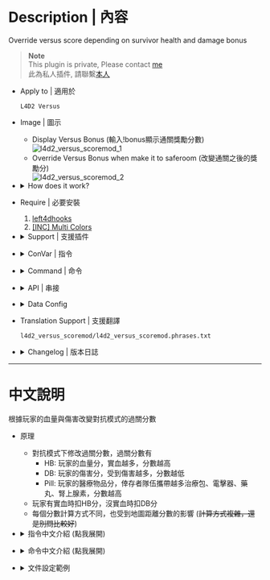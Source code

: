 # Description | 內容
Override versus score depending on survivor health and damage bonus

> __Note__ <br/>
This plugin is private, Please contact [me](/#私人插件列表-private-plugins-list)<br/>
此為私人插件, 請聯繫[本人](/#私人插件列表-private-plugins-list)

* Apply to | 適用於
	```
	L4D2 Versus
	```

* Image | 圖示
	* Display Versus Bonus (輸入!bonus顯示通關獎勵分數)
	<br/>![l4d2_versus_scoremod_1](image/l4d2_versus_scoremod_1.jpg)
	* Override Versus Bonus when make it to saferoom (改變通關之後的獎勵分)
	<br/>![l4d2_versus_scoremod_2](image/l4d2_versus_scoremod_2.jpg)

* <details><summary>How does it work?</summary>

	* When survivors have made it to saferoom, Override Versus Bonus
		* HB = Health Bonus, More permant health => more bonus
		* DB = Damage Bonus, Receive more damage => less bonus
		* Pill = Medical Bonus, Bring more kits, defibrillators, pills, adrenalines => more bonus
	* Versus Bonus is also affected by map distance (~~The formula is complicated, don't ask~~)
</details>

* Require | 必要安裝
	1. [left4dhooks](https://forums.alliedmods.net/showthread.php?t=321696)
	2. [[INC] Multi Colors](https://github.com/fbef0102/L4D1_2-Plugins/releases/tag/Multi-Colors)

* <details><summary>Support | 支援插件</summary>

	1. [SirPlease/L4D2-Competitive-Rework l4d2_penalty_bonus](https://github.com/SirPlease/L4D2-Competitive-Rework/blob/master/addons/sourcemod/scripting/l4d2_penalty_bonus.sp): Give versus much bonus when a tank/witch is killed
    	* 殺死tank或witch可獲得額外的對抗分數
</details>

* <details><summary>ConVar | 指令</summary>

	* cfg/sourcemod/l4d2_versus_scoremod.cfg
		```php
		// Total Survivor Bonus = this * Number of Survivors * Map Distance
		l4d2_versus_scoremod_bonus_per_survivor_multiplier "0.5"

		// Permanent Health Bonus = this * Map Bonus
		l4d2_versus_scoremod_permament_health_proportion "0.75"

		// Temporary Health Bonus = this * Map Bonus
		l4d2_versus_scoremod_temp_health_proportion "0.3"

		// If 1, enable pills bounus
		l4d2_versus_scoremod_pills_bonus_enable "1"

		// Unused pills HP worth = map bonus HP value / this
		l4d2_versus_scoremod_pills_hp_factor "6.0"

		// Unused pills can not be worth more than this (max pill bonus)
		l4d2_versus_scoremod_pills_max_bonus "30"

		// If 1, enable adrenaline shots bounus
		l4d2_versus_scoremod_adrenalines_bonus_enable "1"

		// Unused adrenaline shots HP worth = map bonus HP value / this
		l4d2_versus_scoremod_adrenalines_hp_factor "8.0"

		// Unused adrenaline shots can not be worth more than this (max adrenaline shot bonus)
		l4d2_versus_scoremod_adrenalines_max_bonus "25"

		// If 1, enable kits/defibrillators bounus
		l4d2_versus_scoremod_kits_bonus_enable "1"

		// Unused kits/defibrillators worth = map bonus HP value / this
		l4d2_versus_scoremod_kits_hp_factor "4.0"

		// Unused kits/defibrillators can not be worth more than this (max kit/defibrillator bonus)
		l4d2_versus_scoremod_kits_max_bonus "50"

		// Tiebreaker score for those cases when both teams make saferoom
		l4d2_versus_scoremod_tiebreaker_bonus "0"
		```
</details>

* <details><summary>Command | 命令</summary>

	* **Display Versus Bonus**
		```php
		sm_health
		sm_damage
		sm_bonus
		```

	* **Display Versus Scoremod+ Map info**
		```php
		sm_mapinfo
		```
</details>

* <details><summary>API | 串接</summary>

	* [l4d2_versus_scoremod.inc](scripting/include/l4d2_versus_scoremod.inc)
		```php
		library name: l4d2_versus_scoremod
		```
</details>

* <details><summary>Data Config</summary>

	* [data/mapinfo.txt](data/mapinfo.txt)
		```php
		"MapInfo"
		{
			"c1m1_hotel" //Map Name
			{
				// This map distance score
				// Use the max versus completion score for the map
				"max_distance"		"400"
			}
			"c1m4_atrium"
			{
				"max_distance"		"800"
			}
		}
		```
</details>
	
* Translation Support | 支援翻譯
	```
	l4d2_versus_scoremod/l4d2_versus_scoremod.phrases.txt
	```

* <details><summary>Changelog | 版本日誌</summary>

	* v1.1h (2024-3-30)
		* Update Cvars

	* v1.0h (2023-3-9)
		* Individual plugin
		* Remake code, convert code to latest syntax
		* Fix warnings when compiling on SourceMod 1.11.
		* Optimize code and improve performance
		* Translation Support
		* Add first aid kits bonus score and adrenaline shot bonus score

	* v2.2.4
	    * [Original Work by Visor](https://github.com/SirPlease/L4D2-Competitive-Rework/blob/master/addons/sourcemod/scripting/l4d2_hybrid_scoremod_zone.sp)
</details>

- - - -
# 中文說明
根據玩家的血量與傷害改變對抗模式的過關分數

* 原理
	* 對抗模式下修改過關分數，過關分數有
		* HB: 玩家的血量分，實血越多，分數越高
		* DB: 玩家的傷害分，受到傷害越多，分數越低
		* Pill: 玩家的醫療物品分，倖存者隊伍攜帶越多治療包、電擊器、藥丸、腎上腺素，分數越高
	* 玩家有實血時扣HB分，沒實血時扣DB分
	* 每個分數計算方式不同，也受到地圖距離分數的影響 (~~計算方式複雜，還是別問比較好~~)

* <details><summary>指令中文介紹 (點我展開)</summary>

	* cfg/sourcemod/l4d2_versus_scoremod.cfg
		```php
		// 倖存者過關獎勵 = 此指令的數值 * 活著的倖存者數量 * 地圖距離分
		l4d2_versus_scoremod_bonus_per_survivor_multiplier "0.5"

		// 實血分獎勵 = 此指令的數值 * 地圖距離分
		l4d2_versus_scoremod_permament_health_proportion "0.75"

		// 虛血獎勵 = 此指令的數值) * 地圖距離分
		l4d2_versus_scoremod_temp_health_proportion "0.3"

		// 為1時，攜帶藥丸過關也有分
		l4d2_versus_scoremod_pills_bonus_enable "1"

		// 一顆藥丸獎勵 = 地圖距離分 / 此指令的數值
		l4d2_versus_scoremod_pills_hp_factor "6.0"

		// 一顆藥丸的獎勵最多不能超過 此指令的數值
		l4d2_versus_scoremod_pills_max_bonus "30"

		// 為1時，攜帶腎上腺素過關也有分
		l4d2_versus_scoremod_adrenalines_bonus_enable "1"

		// 一個腎上腺素獎勵 = 地圖距離分 / 此指令的數值
		l4d2_versus_scoremod_adrenalines_hp_factor "8.0"

		// 一個腎上腺素的獎勵最多不能超過 此指令的數值
		l4d2_versus_scoremod_adrenalines_max_bonus "25"

		// 為1時，攜帶治療包/電擊器過關也有分
		l4d2_versus_scoremod_kits_bonus_enable "1"

		// 一個治療包或電擊器獎勵 = 地圖距離分 / 此指令的數值
		l4d2_versus_scoremod_kits_hp_factor "4.0"

		// 一個治療包或電擊器的獎勵最多不能超過 此指令的數值
		l4d2_versus_scoremod_kits_max_bonus "50"

		// 如果雙方都平分秋色，設置額外的獎勵分數
		l4d2_versus_scoremod_tiebreaker_bonus "0"
		```
</details>

* <details><summary>命令中文介紹 (點我展開)</summary>

	* **顯示目前的分數獎勵**
		```php
		sm_health
		sm_damage
		sm_bonus
		```

	* **顯示所有的分數資料**
		```php
		sm_mapinfo
		```
</details>

* <details><summary>文件設定範例</summary>

	* [data/mapinfo.txt](data/mapinfo.txt)
		```php
		"MapInfo"
		{
			"c1m1_hotel"//地圖名
			{
				//這張地圖的路程距離分數，數字越大，分數越高
				//可以不填寫，使用地圖內建的路程距離分數
				"max_distance"		"400" 
			}
			"c1m4_atrium"
			{
				"max_distance"		"800"
			}
		}
		```
</details>
